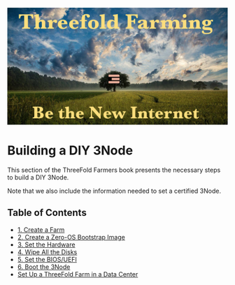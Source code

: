 ![Farming_Title](./img/farming_30.png)

<h1>  Building a DIY 3Node </h1>

This section of the ThreeFold Farmers book presents the necessary steps to build a DIY 3Node. 

Note that we also include the information needed to set a certified 3Node.

<h2> Table of Contents </h2>

- [1. Create a Farm](./1_create_farm.html)
- [2. Create a Zero-OS Bootstrap Image](./2_bootstrap_image.html)
- [3. Set the Hardware](./3_set_hardware.html)
- [4. Wipe All the Disks](./4_wipe_all_disks.html)
- [5. Set the BIOS/UEFI](./5_set_bios_uefi.html)
- [6. Boot the 3Node](./6_boot_3node.html)
- [Set Up a ThreeFold Farm in a Data Center](./data_center.html)
